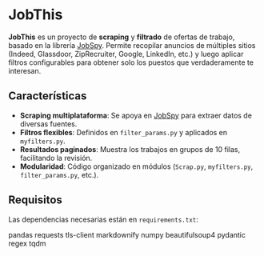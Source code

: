 # JobThis

**JobThis** es un proyecto de **scraping** y **filtrado** de ofertas de trabajo, basado en la librería [JobSpy](https://github.com/Bunsly/JobSpy). Permite recopilar anuncios de múltiples sitios (Indeed, Glassdoor, ZipRecruiter, Google, LinkedIn, etc.) y luego aplicar filtros configurables para obtener solo los puestos que verdaderamente te interesan.

## Características

*   **Scraping multiplataforma**: Se apoya en [JobSpy](https://github.com/Bunsly/JobSpy) para extraer datos de diversas fuentes.
*   **Filtros flexibles**: Definidos en `filter_params.py` y aplicados en `myfilters.py`.
*   **Resultados paginados**: Muestra los trabajos en grupos de 10 filas, facilitando la revisión.
*   **Modularidad**: Código organizado en módulos (`Scrap.py`, `myfilters.py`, `filter_params.py`, etc.).

## Requisitos

Las dependencias necesarias están en `requirements.txt`:

pandas
requests
tls-client
markdownify
numpy
beautifulsoup4
pydantic
regex
tqdm